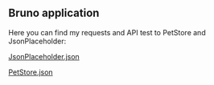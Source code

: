 ## **Bruno application**

Here you can find my requests and API test to PetStore and JsonPlaceholder:

[JsonPlaceholder.json](https://github.com/user-attachments/files/21091055/JsonPlaceholder.json)

[PetStore.json](https://github.com/user-attachments/files/21091056/PetStore.json)

